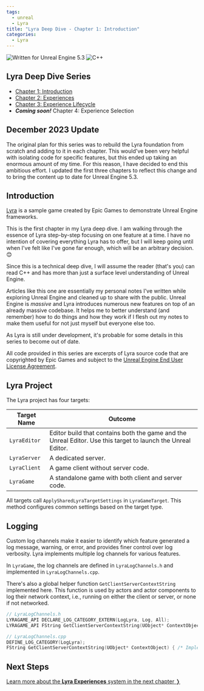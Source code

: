 ```yaml
---
tags: 
  - unreal
  - Lyra
title: "Lyra Deep Dive - Chapter 1: Introduction"
categories: 
  - Lyra
---
```


<img src="https://img.shields.io/badge/Unreal%20Engine-5.3-informational" alt="Written for Unreal Engine 5.3"> <img src="https://img.shields.io/badge/-C%2B%2B-orange" alt="C++">

## Lyra Deep Dive Series
* [Chapter 1: Introduction](https://unrealist.org/lyra-part-1/)
* [Chapter 2: Experiences](https://unrealist.org/lyra-part-2/)
* [Chapter 3: Experience Lifecycle](https://unrealist.org/lyra-part-3/)
* ***Coming soon!*** Chapter 4: Experience Selection

## December 2023 Update
The original plan for this series was to rebuild the Lyra foundation from scratch and adding to it in each chapter. This would've been very helpful with isolating code for specific features, but this ended up taking an enormous amount of my time. For this reason, I have decided to end this ambitious effort. I updated the first three chapters to reflect this change and to bring the content up to date for Unreal Engine 5.3.

## Introduction
[Lyra](https://docs.unrealengine.com/5.1/en-US/lyra-sample-game-in-unreal-engine/) is a sample game created by Epic Games to demonstrate Unreal Engine frameworks.

This is the first chapter in my Lyra deep dive. I am walking through the essence of Lyra step-by-step focusing on one feature at a time. I have no intention of covering everything Lyra has to offer, but I will keep going until when I've felt like I've gone far enough, which will be an arbitrary decision. 😊

Since this is a technical deep dive, I will assume the reader (that's you) can read C++ and has more than just a surface level understanding of Unreal Engine.

Articles like this one are essentially my personal notes I've written while exploring Unreal Engine and cleaned up to share with the public. Unreal Engine is *massive* and Lyra introduces numerous new features on top of an already massive codebase. It helps me to better understand (and remember) how to do things and how they work if I flesh out my notes to make them useful for not just myself but everyone else too.

As Lyra is still under development, it's probable for some details in this series to become out of date.

All code provided in this series are excerpts of Lyra source code that are copyrighted by Epic Games and subject to the 
[Unreal Engine End User License Agreement](https://www.unrealengine.com/en-US/eula/unreal).

## Lyra Project
The Lyra project has four targets:

|Target Name|Outcome|
|-----------|-------|
|`LyraEditor`|Editor build that contains both the game and the Unreal Editor. Use this target to launch the Unreal Editor.|
|`LyraServer`|A dedicated server.|
|`LyraClient`|A game client without server code.|
|`LyraGame`|A standalone game with both client and server code.|

All targets call `ApplySharedLyraTargetSettings` in `LyraGameTarget`. This method configures common settings based on the target type.

## Logging
Custom log channels make it easier to identify which feature generated a log message, warning, or error, and provides finer control over log verbosity. Lyra implements multiple log channels for various features.

In `LyraGame`, the log channels are defined in `LyraLogChannels.h` and implemented in `LyraLogChannels.cpp`. 

There's also a global helper function `GetClientServerContextString` implemented here. This function is used by actors and actor components to log their network context, i.e., running on either the client or server, or none if not networked.

```cpp
// LyraLogChannels.h
LYRAGAME_API DECLARE_LOG_CATEGORY_EXTERN(LogLyra, Log, All);
LYRAGAME_API FString GetClientServerContextString(UObject* ContextObject = nullptr);

// LyraLogChannels.cpp
DEFINE_LOG_CATEGORY(LogLyra);
FString GetClientServerContextString(UObject* ContextObject) { /* Implementation */ }
```

## Next Steps

[Learn more about the **Lyra Experiences** system in the next chapter ❭](https://unrealist.org/lyra-part-2/)
